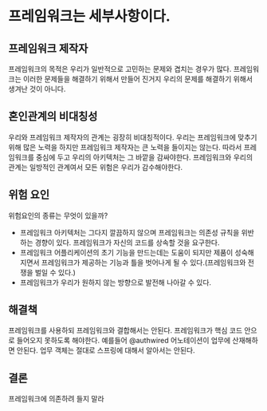 # 프레임워크는 세부사항이다.
## 프레임워크 제작자
프레임워크의 목적은 우리가 일반적으로 고민하는 문제와 겹치는 경우가 많다.
프레임워크는 이러한 문제들을 해결하기 위해서 만들어 진거지 우리의 문제를 해결하기 위해서 생겨난 것이 아니다.

## 혼인관계의 비대칭성
우리와 프레임워크 제작자의 관계는 굉장히 비대칭적이다. 우리는 프레임워크에 맞추기위해 많은 노력을 하지만 프레임워크 제작자는 큰 노력을 들이지는 않는다.
따라서 프레임워크를 중심에 두고 우리의 아키텍처는 그 바깥을 감싸야한다.
프레임워크와 우리의 관계는 일방적인 관계여서 모든 위험은 우리가 감수해야한다.

## 위험 요인
위험요인의 종류는 무엇이 있을까?
- 프레임워크 아키텍처는 그다지 깔끔하지 않으며 프레임워크는 의존성 규칙을 위반 하는 경향이 있다. 프레임워크가 자신의 코드를 상속할 것을 요구한다.
- 프레임워크 어플리케이션의 초기 기능을 만드는데는 도움이 되지만 제품이 성숙해지면서 프레임워크가 제공하는 기능과 틀을 벗어나게 될 수 있다.(프레임워크와 전쟁을 벌일 수 있다.)
- 프레임워크가 우리가 원하지 않는 방향으로 발전해 나아갈 수 있다.

## 해결책
프레임워크를 사용하되 프레임워크와 결합해서는 안된다.
프레임워크가 핵심 코드 안으로 들어오지 못하도록 해야한다.
예를들어 @authwired 어노테이션이 업무에 산재해하면 안된다. 
업무 객체는 절대로 스프링에 대해서 알아서는 안된다.

## 결론
프레임워크에 의존하려 들지 말라
